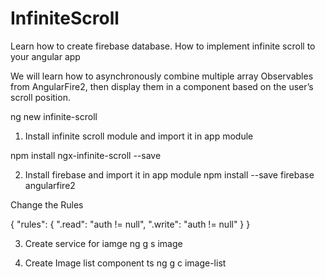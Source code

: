 # InfiniteScroll

Learn how to create firebase database. How to implement infinite scroll to your angular app

We will learn how to asynchronously combine multiple array Observables from AngularFire2, then display them in a component based on the user’s scroll position.

ng new infinite-scroll

1. Install infinite scroll module and import it in app module

npm install ngx-infinite-scroll --save

2. Install firebase and import it in app module
npm install --save firebase angularfire2

Change the Rules

{
  "rules": {
    ".read": "auth != null",
    ".write": "auth != null"
  }
}

3. Create service for iamge
ng g s image

4. Create Image list component ts
ng g c image-list

